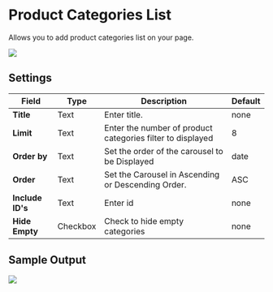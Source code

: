 # Product Categories List

Allows you to add product categories list on your page.

![](http://transvelo.github.io/docs/electro/images/vc-brand-carousel-setting.png)

## Settings

| Field | Type | Description | Default
| -- | -- | -- | -- |
| **Title** | Text |  Enter title. | none
| **Limit** | Text |  Enter the number of product categories filter to displayed | 8
| **Order by** | Text |  Set the order of the carousel to be Displayed | date
| **Order** | Text | Set the Carousel in Ascending or Descending Order. | ASC
| **Include ID's** | Text |  Enter id | none
| **Hide Empty** | Checkbox | Check to hide empty categories | none


## Sample Output

![](http://transvelo.github.io/docs/electro/images/vc-brands-carousel-output.png)
